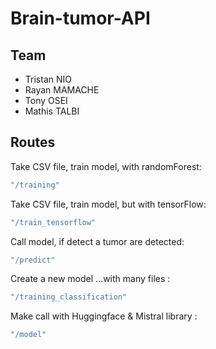 # Brain-tumor-API

## Team

- Tristan NIO
- Rayan MAMACHE
- Tony OSEI
- Mathis TALBI

## Routes

Take CSV file, train model, with randomForest:

```sh
"/training"
```

Take CSV file, train model, but with tensorFlow:

```sh
"/train_tensorflow"
```

Call model, if detect a tumor are detected:

```sh
"/predict"
```

Create a new model ...with many files :

```sh
"/training_classification"
```

Make call with Huggingface & Mistral library :

```sh
"/model"
```

